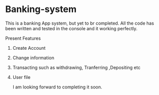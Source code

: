 # Banking-system
This is a banking App system, but yet to br completed. All the code has been written and tested in the console and it working perfectly.

Present Features

1. Create Account
2. Change information
3. Transacting such as withdrawing, Tranferring ,Depositing etc
4. User file

   I am looking forward to completing it soon.
